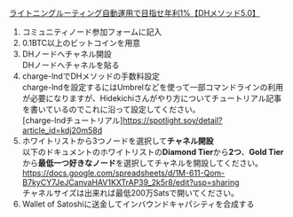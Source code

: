 [ライトニングルーティング自動運用で目指せ年利1%【DHメソッド5.0】](https://spotlight.soy/detail?article_id=7fxyt008x)  

1. コミュニティノード参加フォームに記入  
2. 0.1BTC以上のビットコインを用意  
3. DHノードへチャネル開設  
  DHノードへチャネルを貼る
4. charge-lndでDHメソッドの手数料設定  
  charge-lndを設定するにはUmbrelなどを使って一部コマンドラインの利用が必要になりますが、Hidekichiさんがやり方についてチュートリアル記事を書いているのでこれに沿って設定してください。  
  [charge-lndチュートリアル]https://spotlight.soy/detail?article_id=kdj20m58d  
5. ホワイトリストから3つノードを選択して**チャネル開設**  
  以下のドキュメントのホワイトリストの**Diamond Tier**から**2つ**、**Gold Tier**から**最低一つ好きなノード**を選択してチャネルを開設してください。  
  https://docs.google.com/spreadsheets/d/1M-611-Qom-B7kyCY7JeJCanvaHAV1KXTrAP39_2k5r8/edit?usp=sharing  
  チャネルサイズは出来れば最低200万Satsで開いてください。  
6. Wallet of Satoshiに送金してインバウンドキャパシティを合成する






